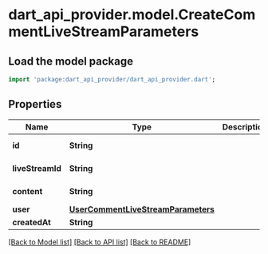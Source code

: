 # dart_api_provider.model.CreateCommentLiveStreamParameters

## Load the model package
```dart
import 'package:dart_api_provider/dart_api_provider.dart';
```

## Properties
Name | Type | Description | Notes
------------ | ------------- | ------------- | -------------
**id** | **String** |  | [default to '']
**liveStreamId** | **String** |  | [default to '']
**content** | **String** |  | [default to '']
**user** | [**UserCommentLiveStreamParameters**](UserCommentLiveStreamParameters.md) |  | 
**createdAt** | **String** |  | [optional] 

[[Back to Model list]](../README.md#documentation-for-models) [[Back to API list]](../README.md#documentation-for-api-endpoints) [[Back to README]](../README.md)


